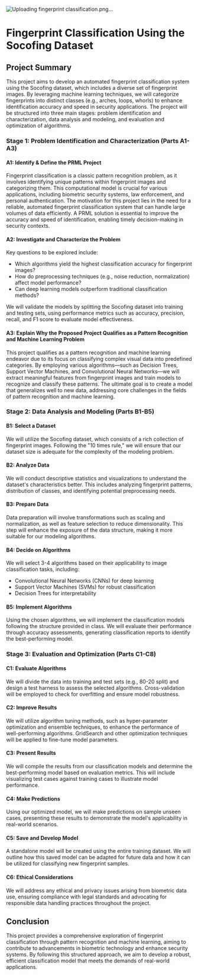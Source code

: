 ![Uploading fingerprint classification.png…]()
# Fingerprint Classification Using the Socofing Dataset

## Project Summary
This project aims to develop an automated fingerprint classification system using the Socofing dataset, which includes a diverse set of fingerprint images. By leveraging machine learning techniques, we will categorize fingerprints into distinct classes (e.g., arches, loops, whorls) to enhance identification accuracy and speed in security applications. The project will be structured into three main stages: problem identification and characterization, data analysis and modeling, and evaluation and optimization of algorithms.

### Stage 1: Problem Identification and Characterization (Parts A1-A3)

#### A1: Identify & Define the PRML Project
Fingerprint classification is a classic pattern recognition problem, as it involves identifying unique patterns within fingerprint images and categorizing them. This computational model is crucial for various applications, including biometric security systems, law enforcement, and personal authentication. The motivation for this project lies in the need for a reliable, automated fingerprint classification system that can handle large volumes of data efficiently. A PRML solution is essential to improve the accuracy and speed of identification, enabling timely decision-making in security contexts.

#### A2: Investigate and Characterize the Problem
Key questions to be explored include:

- Which algorithms yield the highest classification accuracy for fingerprint images?
- How do preprocessing techniques (e.g., noise reduction, normalization) affect model performance?
- Can deep learning models outperform traditional classification methods?

We will validate the models by splitting the Socofing dataset into training and testing sets, using performance metrics such as accuracy, precision, recall, and F1 score to evaluate model effectiveness.

#### A3: Explain Why the Proposed Project Qualifies as a Pattern Recognition and Machine Learning Problem
This project qualifies as a pattern recognition and machine learning endeavor due to its focus on classifying complex visual data into predefined categories. By employing various algorithms—such as Decision Trees, Support Vector Machines, and Convolutional Neural Networks—we will extract meaningful features from fingerprint images and train models to recognize and classify these patterns. The ultimate goal is to create a model that generalizes well to new data, addressing core challenges in the fields of pattern recognition and machine learning.

### Stage 2: Data Analysis and Modeling (Parts B1-B5)

#### B1: Select a Dataset
We will utilize the Socofing dataset, which consists of a rich collection of fingerprint images. Following the "10 times rule," we will ensure that our dataset size is adequate for the complexity of the modeling problem.

#### B2: Analyze Data
We will conduct descriptive statistics and visualizations to understand the dataset's characteristics better. This includes analyzing fingerprint patterns, distribution of classes, and identifying potential preprocessing needs.

#### B3: Prepare Data
Data preparation will involve transformations such as scaling and normalization, as well as feature selection to reduce dimensionality. This step will enhance the exposure of the data structure, making it more suitable for our modeling algorithms.

#### B4: Decide on Algorithms
We will select 3-4 algorithms based on their applicability to image classification tasks, including:

- Convolutional Neural Networks (CNNs) for deep learning
- Support Vector Machines (SVMs) for robust classification
- Decision Trees for interpretability

#### B5: Implement Algorithms
Using the chosen algorithms, we will implement the classification models following the structure provided in class. We will evaluate their performance through accuracy assessments, generating classification reports to identify the best-performing model.

### Stage 3: Evaluation and Optimization (Parts C1-C8)

#### C1: Evaluate Algorithms
We will divide the data into training and test sets (e.g., 80-20 split) and design a test harness to assess the selected algorithms. Cross-validation will be employed to check for overfitting and ensure model robustness.

#### C2: Improve Results
We will utilize algorithm tuning methods, such as hyper-parameter optimization and ensemble techniques, to enhance the performance of well-performing algorithms. GridSearch and other optimization techniques will be applied to fine-tune model parameters.

#### C3: Present Results
We will compile the results from our classification models and determine the best-performing model based on evaluation metrics. This will include visualizing test cases against training cases to illustrate model performance.

#### C4: Make Predictions
Using our optimized model, we will make predictions on sample unseen cases, presenting these results to demonstrate the model's applicability in real-world scenarios.

#### C5: Save and Develop Model
A standalone model will be created using the entire training dataset. We will outline how this saved model can be adapted for future data and how it can be utilized for classifying new fingerprint samples.

#### C6: Ethical Considerations
We will address any ethical and privacy issues arising from biometric data use, ensuring compliance with legal standards and advocating for responsible data handling practices throughout the project.

## Conclusion
This project provides a comprehensive exploration of fingerprint classification through pattern recognition and machine learning, aiming to contribute to advancements in biometric technology and enhance security systems. By following this structured approach, we aim to develop a robust, efficient classification model that meets the demands of real-world applications.
